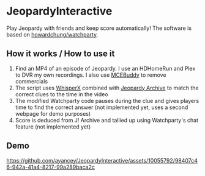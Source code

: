 # JeopardyInteractive
Play Jeopardy with friends and keep score automatically! The software is based on [howardchung/watchparty](https://github.com/howardchung/watchparty). 

## How it works / How to use it

1. Find an MP4 of an episode of Jeopardy. I use an HDHomeRun and Plex to DVR my own recordings. I also use [MCEBuddy](http://www.mcebuddy2x.com/) to remove commercials
2. The script uses [WhisperX](https://github.com/m-bain/whisperX) combined with [Jeopardy Archive](https://j-archive.com/) to match the correct clues to the time in the video
3. The modified Watchparty code pauses during the clue and gives players time to find the correct answer (not implemented yet, uses a second webpage for demo purposes)
4. Score is deduced from J! Archive and tallied up using Watchparty's chat feature (not implemented yet)

## Demo


https://github.com/ayancey/JeopardyInteractive/assets/10055792/98407c46-942a-41a4-8217-99a289baca2c

